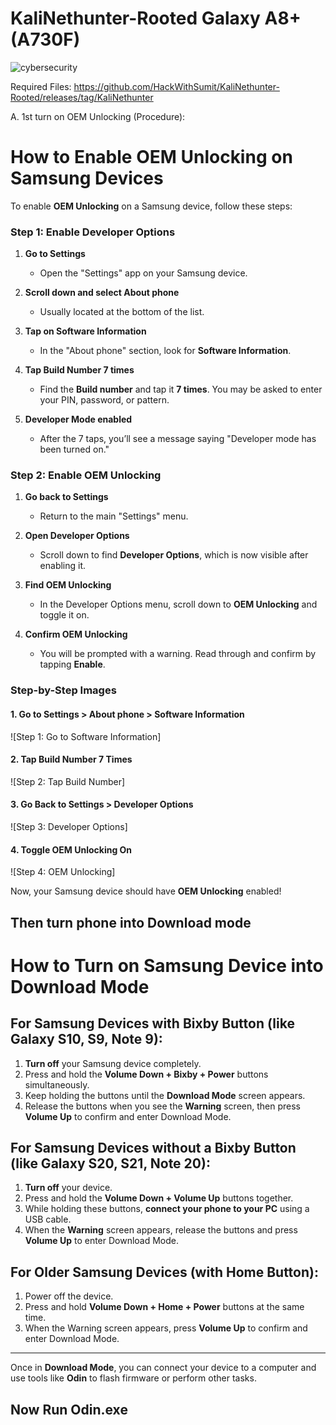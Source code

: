 # KaliNethunter-Rooted Galaxy A8+ (A730F)

![cybersecurity](https://github.com/user-attachments/assets/e28fdf64-b818-4dc8-9d75-edfd47a458c9)

Required Files: https://github.com/HackWithSumit/KaliNethunter-Rooted/releases/tag/KaliNethunter


A. 1st turn on OEM Unlocking (Procedure): 
# How to Enable OEM Unlocking on Samsung Devices

To enable **OEM Unlocking** on a Samsung device, follow these steps:

### **Step 1: Enable Developer Options**

1. **Go to Settings**
   - Open the "Settings" app on your Samsung device.
   
2. **Scroll down and select About phone**
   - Usually located at the bottom of the list.

3. **Tap on Software Information**
   - In the "About phone" section, look for **Software Information**.

4. **Tap Build Number 7 times**
   - Find the **Build number** and tap it **7 times**. You may be asked to enter your PIN, password, or pattern.

5. **Developer Mode enabled**
   - After the 7 taps, you’ll see a message saying "Developer mode has been turned on."

### **Step 2: Enable OEM Unlocking**

1. **Go back to Settings**
   - Return to the main "Settings" menu.

2. **Open Developer Options**
   - Scroll down to find **Developer Options**, which is now visible after enabling it.

3. **Find OEM Unlocking**
   - In the Developer Options menu, scroll down to **OEM Unlocking** and toggle it on.

4. **Confirm OEM Unlocking**
   - You will be prompted with a warning. Read through and confirm by tapping **Enable**.

### **Step-by-Step Images**

#### 1. **Go to Settings > About phone > Software Information**
![Step 1: Go to Software Information]

#### 2. **Tap Build Number 7 Times**
![Step 2: Tap Build Number]

#### 3. **Go Back to Settings > Developer Options**
![Step 3: Developer Options]

#### 4. **Toggle OEM Unlocking On**
![Step 4: OEM Unlocking]

Now, your Samsung device should have **OEM Unlocking** enabled!

<H2> Then turn phone into Download mode</H2>

# How to Turn on Samsung Device into Download Mode

## For Samsung Devices with **Bixby Button** (like Galaxy S10, S9, Note 9):
1. **Turn off** your Samsung device completely.
2. Press and hold the **Volume Down + Bixby + Power** buttons simultaneously.
3. Keep holding the buttons until the **Download Mode** screen appears.
4. Release the buttons when you see the **Warning** screen, then press **Volume Up** to confirm and enter Download Mode.

## For Samsung Devices without a **Bixby Button** (like Galaxy S20, S21, Note 20):
1. **Turn off** your device.
2. Press and hold the **Volume Down + Volume Up** buttons together.
3. While holding these buttons, **connect your phone to your PC** using a USB cable.
4. When the **Warning** screen appears, release the buttons and press **Volume Up** to enter Download Mode.

## For Older Samsung Devices (with **Home Button**):
1. Power off the device.
2. Press and hold **Volume Down + Home + Power** buttons at the same time.
3. When the Warning screen appears, press **Volume Up** to confirm and enter Download Mode.

---

Once in **Download Mode**, you can connect your device to a computer and use tools like **Odin** to flash firmware or perform other tasks.

## Now Run Odin.exe














